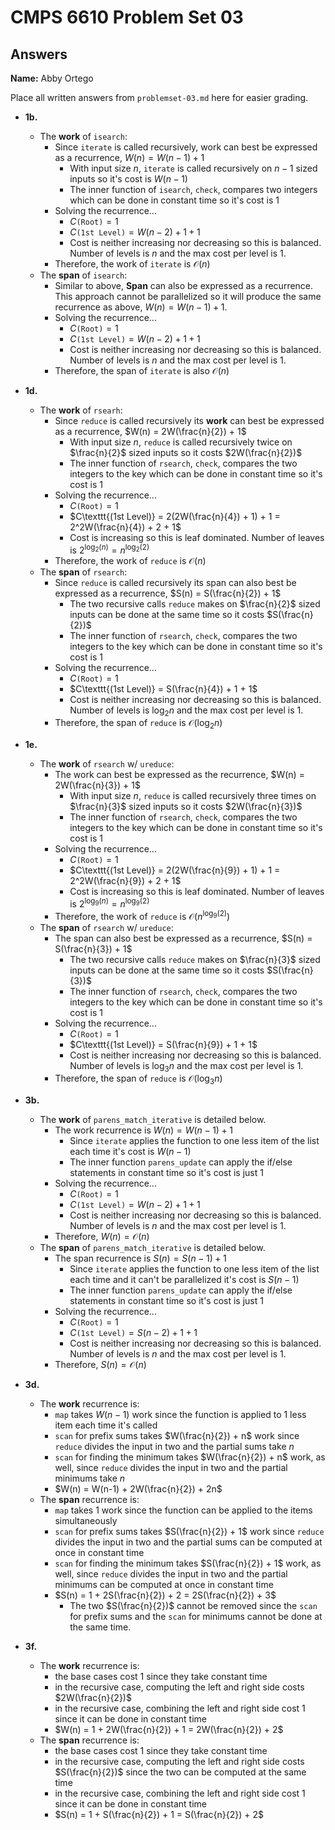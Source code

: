 # CMPS 6610 Problem Set 03
## Answers

**Name:** Abby Ortego


Place all written answers from `problemset-03.md` here for easier grading.


- **1b.**
    - The **work** of `isearch`:
        - Since `iterate` is called recursively, work can best be expressed as a recurrence, $W(n) = W(n-1) + 1$
            - With input size $n$, `iterate` is called recursively on $n-1$ sized inputs so it's cost is $W(n-1)$
            - The inner function of `isearch`, `check`, compares two integers which can be done in constant time so it's cost is $1$
        - Solving the recurrence...
            - $C\texttt{(Root)} = 1$
            - $C\texttt{(1st Level)} = W(n-2) + 1 + 1$
            - Cost is neither increasing nor decreasing so this is balanced. Number of levels is $n$ and the max cost per level is $1$.
        - Therefore, the work of `iterate` is $\mathcal{O}(n)$
    - The **span** of `isearch`:
        - Similar to above, **Span** can also be expressed as a recurrence. This approach cannot be parallelized so it will produce the same recurrence as above, $W(n) = W(n-1) + 1$. 
        - Solving the recurrence...
            - $C\texttt{(Root)} = 1$
            - $C\texttt{(1st Level)} = W(n-2) + 1 + 1$
            - Cost is neither increasing nor decreasing so this is balanced. Number of levels is $n$ and the max cost per level is $1$.
        - Therefore, the span of `iterate` is also $\mathcal{O}(n)$


- **1d.**
    - The **work** of `rsearh`: 
        - Since `reduce` is called recursively its **work** can best be expressed as a recurrence, $W(n) = 2W(\frac{n}{2}) + 1$
            - With input size $n$, `reduce` is called recursively twice on $\frac{n}{2}$ sized inputs so it costs $2W(\frac{n}{2})$
            - The inner function of `rsearch`, `check`, compares the two integers to the key which can be done in constant time so it's cost is $1$
        - Solving the recurrence...
            - $C\texttt{(Root)} = 1$
            - $C\texttt{(1st Level)} = 2(2W(\frac{n}{4}) + 1) + 1 = 2^2W(\frac{n}{4}) + 2 + 1$
            - Cost is increasing so this is leaf dominated. Number of leaves is $2^{\log_2(n)} = n^{\log_2(2)}$
        - Therefore, the work of `reduce` is $\mathcal{O}(n)$
    - The **span** of `rsearch`:
        - Since `reduce` is called recursively its span can also best be expressed as a recurrence, $S(n) = S(\frac{n}{2}) + 1$
            - The two recursive calls `reduce` makes on $\frac{n}{2}$ sized inputs can be done at the same time so it costs $S(\frac{n}{2})$
            - The inner function of `rsearch`, `check`, compares the two integers to the key which can be done in constant time so it's cost is $1$
        - Solving the recurrence...
            - $C\texttt{(Root)} = 1$
            - $C\texttt{(1st Level)} = S(\frac{n}{4}) + 1 + 1$
            - Cost is neither increasing nor decreasing so this is balanced. Number of levels is $\log_2 n$ and the max cost per level is $1$.
        - Therefore, the span of `reduce` is $\mathcal{O}(\log_2 n)$


- **1e.**
    - The **work** of `rsearch` w/ `ureduce`: 
        - The work can best be expressed as the recurrence, $W(n) = 2W(\frac{n}{3}) + 1$
            - With input size $n$, `reduce` is called recursively three times on $\frac{n}{3}$ sized inputs so it costs $2W(\frac{n}{3})$
            - The inner function of `rsearch`, `check`, compares the two integers to the key which can be done in constant time so it's cost is $1$
        - Solving the recurrence...
            - $C\texttt{(Root)} = 1$
            - $C\texttt{(1st Level)} = 2(2W(\frac{n}{9}) + 1) + 1 = 2^2W(\frac{n}{9}) + 2 + 1$
            - Cost is increasing so this is leaf dominated. Number of leaves is $2^{\log_9(n)} = n^{\log_9(2)}$
        - Therefore, the work of `reduce` is $\mathcal{O}(n^{\log_9(2)})$
    - The **span** of `rsearch` w/ `ureduce`:
        - The span can also best be expressed as a recurrence, $S(n) = S(\frac{n}{3}) + 1$ 
            - The two recursive calls `reduce` makes on $\frac{n}{3}$ sized inputs can be done at the same time so it costs $S(\frac{n}{3})$
            - The inner function of `rsearch`, `check`, compares the two integers to the key which can be done in constant time so it's cost is $1$
        - Solving the recurrence...
            - $C\texttt{(Root)} = 1$
            - $C\texttt{(1st Level)} = S(\frac{n}{9}) + 1 + 1$
            - Cost is neither increasing nor decreasing so this is balanced. Number of levels is $\log_3 n$ and the max cost per level is $1$.
        - Therefore, the span of `reduce` is $\mathcal{O}(\log_3 n)$


- **3b.**
    - The **work** of `parens_match_iterative` is detailed below. 
        - The work recurrence is $W(n) = W(n-1) + 1$
            - Since `iterate` applies the function to one less item of the list each time it's cost is $W(n-1)$
            - The inner function `parens_update` can apply the if/else statements in constant time so it's cost is just $1$
        - Solving the recurrence...
            - $C\texttt{(Root)} = 1$
            - $C\texttt{(1st Level)} = W(n-2) + 1 + 1$
            - Cost is neither increasing nor decreasing so this is balanced. Number of levels is $n$ and the max cost per level is $1$.
        - Therefore, $W(n) = \mathcal{O}(n)$
    - The **span** of `parens_match_iterative` is detailed below. 
        - The span recurrence is $S(n) = S(n-1) + 1$
            - Since `iterate` applies the function to one less item of the list each time and it can't be parallelized it's cost is $S(n-1)$
            - The inner function `parens_update` can apply the if/else statements in constant time so it's cost is just $1$
        - Solving the recurrence...
            - $C\texttt{(Root)} = 1$
            - $C\texttt{(1st Level)} = S(n-2) + 1 + 1$
            - Cost is neither increasing nor decreasing so this is balanced. Number of levels is $n$ and the max cost per level is $1$.
        - Therefore, $S(n) = \mathcal{O}(n)$


- **3d.**
    - The **work** recurrence is:
        - `map` takes $W(n-1)$ work since the function is applied to 1 less item each time it's called
        - `scan` for prefix sums takes $W(\frac{n}{2}) + n$ work since `reduce` divides the input in two and the partial sums take $n$
        - `scan` for finding the minimum takes $W(\frac{n}{2}) + n$ work, as well, since `reduce` divides the input in two and the partial minimums take $n$
        - $W(n) = W(n-1) + 2W(\frac{n}{2}) + 2n$
    - The **span** recurrence is:
        - `map` takes $1$ work since the function can be applied to the items simultaneously 
        - `scan` for prefix sums takes $S(\frac{n}{2}) + 1$ work since `reduce` divides the input in two and the partial sums can be computed at once in constant time
        - `scan` for finding the minimum takes $S(\frac{n}{2}) + 1$ work, as well, since `reduce` divides the input in two and the partial minimums can be computed at once in constant time
        - $S(n) = 1 + 2S(\frac{n}{2}) + 2 = 2S(\frac{n}{2}) + 3$
            - The two $S(\frac{n}{2})$ cannot be removed since the `scan` for prefix sums and the `scan` for minimums cannot be done at the same time. 


- **3f.**
    - The **work** recurrence is:
        - the base cases cost $1$ since they take constant time 
        - in the recursive case, computing the left and right side costs $2W(\frac{n}{2})$
        - in the recursive case, combining the left and right side cost $1$ since it can be done in constant time
        - $W(n) = 1 + 2W(\frac{n}{2}) + 1 = 2W(\frac{n}{2}) + 2$
    - The **span** recurrence is:
        - the base cases cost $1$ since they take constant time 
        - in the recursive case, computing the left and right side costs $S(\frac{n}{2})$ since the two can be computed at the same time
        - in the recursive case, combining the left and right side cost $1$ since it can be done in constant time
        - $S(n) = 1 + S(\frac{n}{2}) + 1 = S(\frac{n}{2}) + 2$
